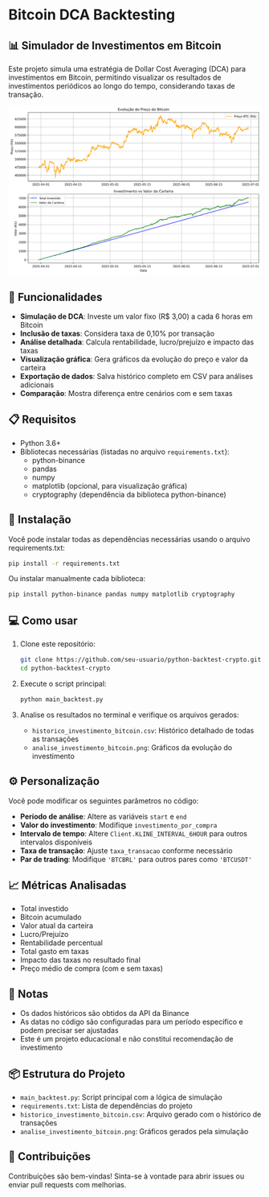 # Bitcoin DCA Backtesting

## 📊 Simulador de Investimentos em Bitcoin

Este projeto simula uma estratégia de Dollar Cost Averaging (DCA) para investimentos em Bitcoin, permitindo visualizar os resultados de investimentos periódicos ao longo do tempo, considerando taxas de transação.

![Análise de Investimento](./analise_investimento_bitcoin.png)

## 🚀 Funcionalidades

- **Simulação de DCA**: Investe um valor fixo (R$ 3,00) a cada 6 horas em Bitcoin
- **Inclusão de taxas**: Considera taxa de 0,10% por transação
- **Análise detalhada**: Calcula rentabilidade, lucro/prejuízo e impacto das taxas
- **Visualização gráfica**: Gera gráficos da evolução do preço e valor da carteira
- **Exportação de dados**: Salva histórico completo em CSV para análises adicionais
- **Comparação**: Mostra diferença entre cenários com e sem taxas

## 📋 Requisitos

- Python 3.6+
- Bibliotecas necessárias (listadas no arquivo `requirements.txt`):
  - python-binance
  - pandas
  - numpy
  - matplotlib (opcional, para visualização gráfica)
  - cryptography (dependência da biblioteca python-binance)

## 🔧 Instalação

Você pode instalar todas as dependências necessárias usando o arquivo requirements.txt:

```bash
pip install -r requirements.txt
```

Ou instalar manualmente cada biblioteca:

```bash
pip install python-binance pandas numpy matplotlib cryptography
```

## 💻 Como usar

1. Clone este repositório:
   ```bash
   git clone https://github.com/seu-usuario/python-backtest-crypto.git
   cd python-backtest-crypto
   ```

2. Execute o script principal:
   ```bash
   python main_backtest.py
   ```

3. Analise os resultados no terminal e verifique os arquivos gerados:
   - `historico_investimento_bitcoin.csv`: Histórico detalhado de todas as transações
   - `analise_investimento_bitcoin.png`: Gráficos da evolução do investimento

## ⚙️ Personalização

Você pode modificar os seguintes parâmetros no código:

- **Período de análise**: Altere as variáveis `start` e `end`
- **Valor do investimento**: Modifique `investimento_por_compra`
- **Intervalo de tempo**: Altere `Client.KLINE_INTERVAL_6HOUR` para outros intervalos disponíveis
- **Taxa de transação**: Ajuste `taxa_transacao` conforme necessário
- **Par de trading**: Modifique `'BTCBRL'` para outros pares como `'BTCUSDT'`

## 📈 Métricas Analisadas

- Total investido
- Bitcoin acumulado
- Valor atual da carteira
- Lucro/Prejuízo
- Rentabilidade percentual
- Total gasto em taxas
- Impacto das taxas no resultado final
- Preço médio de compra (com e sem taxas)

## 📝 Notas

- Os dados históricos são obtidos da API da Binance
- As datas no código são configuradas para um período específico e podem precisar ser ajustadas
- Este é um projeto educacional e não constitui recomendação de investimento

## 📦 Estrutura do Projeto

- `main_backtest.py`: Script principal com a lógica de simulação
- `requirements.txt`: Lista de dependências do projeto
- `historico_investimento_bitcoin.csv`: Arquivo gerado com o histórico de transações
- `analise_investimento_bitcoin.png`: Gráficos gerados pela simulação

## 🤝 Contribuições

Contribuições são bem-vindas! Sinta-se à vontade para abrir issues ou enviar pull requests com melhorias.
